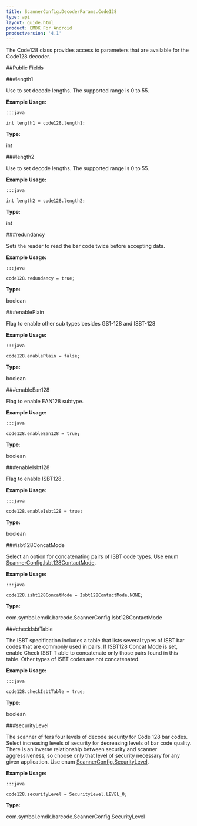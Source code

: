 ```yaml
---
title: ScannerConfig.DecoderParams.Code128
type: api
layout: guide.html
product: EMDK For Android
productversion: '4.1'
---
```



The Code128 class provides access to parameters that are available
 for the Code128 decoder.

##Public Fields

###length1

Use to set decode lengths. The supported range is 0 to 55.
 
 

**Example Usage:**
	
	:::java
	
	int length1 = code128.length1;
	


**Type:**

int

###length2

Use to set decode lengths. The supported range is 0 to 55.
 
 

**Example Usage:**
	
	:::java
	
	int length2 = code128.length2;
	


**Type:**

int

###redundancy

Sets the reader to read the bar code twice before accepting data.
 
 

**Example Usage:**
	
	:::java
	
	code128.redundancy = true;
	


**Type:**

boolean

###enablePlain

Flag to enable other sub types besides GS1-128 and ISBT-128
 
 

**Example Usage:**
	
	:::java
	
	code128.enablePlain = false;
	


**Type:**

boolean

###enableEan128

Flag to enable EAN128 subtype.
 

**Example Usage:**
	
	:::java
	
	code128.enableEan128 = true;
	


**Type:**

boolean

###enableIsbt128

Flag to enable ISBT128 .
 

**Example Usage:**
	
	:::java
	
	code128.enableIsbt128 = true;
	


**Type:**

boolean

###isbt128ConcatMode

Select an option for concatenating pairs of ISBT code types. Use
 enum [ ScannerConfig.Isbt128ContactMode](../ScannerConfig-Isbt128ContactMode).
 
 

**Example Usage:**
	
	:::java
	
	code128.isbt128ConcatMode = Isbt128ContactMode.NONE;
	


**Type:**

com.symbol.emdk.barcode.ScannerConfig.Isbt128ContactMode

###checkIsbtTable

The ISBT specification includes a table that lists several types
 of ISBT bar codes that are commonly used in pairs. If ISBT128
 Concat Mode is set, enable Check ISBT T able to concatenate only
 those pairs found in this table. Other types of ISBT codes are
 not concatenated.
 
 

**Example Usage:**
	
	:::java
	
	code128.checkIsbtTable = true;
	


**Type:**

boolean

###securityLevel

The scanner of fers four levels of decode security for Code 128
 bar codes. Select increasing levels of security for decreasing
 levels of bar code quality. There is an inverse relationship
 between security and scanner aggressiveness, so choose only that
 level of security necessary for any given application. Use enum
 [ ScannerConfig.SecurityLevel](../ScannerConfig-SecurityLevel).
 
 

**Example Usage:**
	
	:::java
	
	code128.securityLevel = SecurityLevel.LEVEL_0;
	


**Type:**

com.symbol.emdk.barcode.ScannerConfig.SecurityLevel









